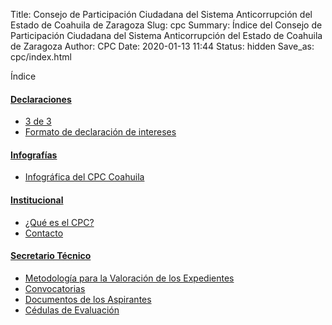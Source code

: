 Title: Consejo de Participación Ciudadana del Sistema Anticorrupción del Estado de Coahuila de Zaragoza
Slug: cpc
Summary: Índice del Consejo de Participación Ciudadana del Sistema Anticorrupción del Estado de Coahuila de Zaragoza
Author: CPC
Date: 2020-01-13 11:44
Status: hidden
Save_as: cpc/index.html


Índice

#### [Declaraciones](declaraciones/)

* [3 de 3](declaraciones/3-de-3/)
* [Formato de declaración de intereses](declaraciones/formato-declaracion-intereses/)

#### [Infografías](infografias/)

* [Infográfica del CPC Coahuila](infografias/cpc-coahuila-infografia/)

#### [Institucional](institucional/)

* [¿Qué es el CPC?](institucional/que-es-el-cpc/)
* [Contacto](institucional/contacto-cpc/)

#### [Secretario Técnico](secretario-tecnico/)

* [Metodología para la Valoración de los Expedientes](secretario-tecnico/metodologia-valoracion-expedientes/)
* [Convocatorias](secretario-tecnico/convocatoria/)
* [Documentos de los Aspirantes](secretario-tecnico/aspirantes-documentos/)
* [Cédulas de Evaluación](secretario-tecnico/cedulas-evaluacion/)
